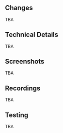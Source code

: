 <!-- Types: feat, fix, refactor, docs, chore -->

## Changes
<!-- What does this PR do? -->
<!-- Example:
- Add JWT authentication
- Implement login screen
- Add secure storage for tokens
-->
TBA

## Technical Details
<!-- Important implementation details, API changes, new dependencies -->
<!-- Example:
- Added @auth0/react-native
- Updated API endpoints to include auth headers
- New environment variables: AUTH_SECRET
-->
TBA

## Screenshots
<!-- Required for UI changes
<table>
<tr>
    <th>Description</th>
    <th>Screenshot</th>
</tr>
<tr>
    <td>Before</td>
    <td><img src="" width="200" alt="Before screenshot"/></td>
</tr>
<tr>
    <td>After</td>
    <td><img src="" width="200" alt="After screenshot"/></td>
</tr>
</table>
-->
TBA

## Recordings
<!--
<table>
<tr>
    <th>Description</th>
    <th>Recording</th>
</tr>
<tr>
    <td>Flow Demo</td>
    <td><video width="200" controls>
        <source src="" type="video/mp4">
    </video></td>
</tr>
<tr>
    <td>Quick Demo</td>
    <td><img src="" width="200" alt="Demo GIF"/></td>
</tr>
</table>
-->
TBA

## Testing
<!-- How can others test your changes? -->
<!-- Example:
1. yarn install
2. Add AUTH_SECRET to .env
3. Run app and check login screen
-->
TBA